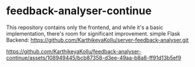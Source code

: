 # feedback-analyser-continue
This repository contains only the frontend, and while it's a basic implementation, there's room for significant improvement.
simple Flask Backend: https://github.com/KarthikeyaKollu/server-feedback-analyser.git 

https://github.com/KarthikeyaKollu/feedback-analyser-continue/assets/108949445/bcb87358-d3ee-49aa-b8a8-ff91d13b5ef9


